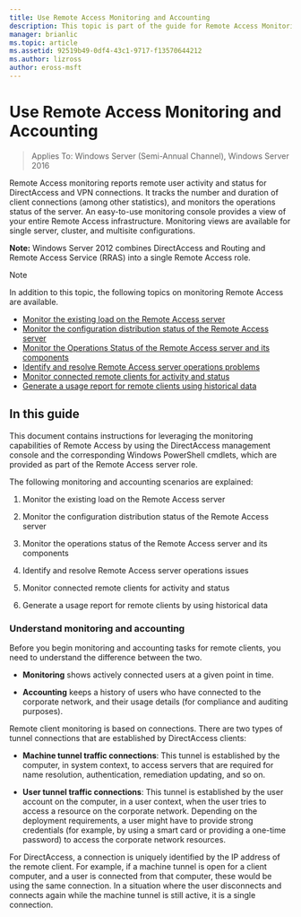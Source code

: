 ```yaml
---
title: Use Remote Access Monitoring and Accounting
description: This topic is part of the guide for Remote Access Monitoring and Accounting in Windows Server 2016.
manager: brianlic
ms.topic: article
ms.assetid: 92519b49-0df4-43c1-9717-f13570644212
ms.author: lizross
author: eross-msft
---
```

# Use Remote Access Monitoring and Accounting

>Applies To: Windows Server (Semi-Annual Channel), Windows Server 2016

Remote Access monitoring reports remote user activity and status for DirectAccess and VPN connections. It tracks the number and duration of client connections (among other statistics), and monitors the operations status of the server. An easy-to-use monitoring console provides a view of your entire Remote Access infrastructure. Monitoring views are available for single server, cluster, and multisite configurations.

**Note:** Windows Server 2012 combines DirectAccess and Routing and Remote Access Service (RRAS) into a single Remote Access role.

> [!NOTE]
> In addition to this topic, the following topics on monitoring Remote Access are available.
>
> -   [Monitor the existing load on the Remote Access server](Monitor-the-existing-load-on-the-Remote-Access-server.md)
> -   [Monitor the configuration distribution status of the Remote Access server](Monitor-the-configuration-distribution-status-of-the-Remote-Access-server.md)
> -   [Monitor the Operations Status of the Remote Access server and its components](Monitor-the-operations-status-of-the-Remote-Access-server-and-its-components.md)
> -   [Identify and resolve Remote Access server operations problems](Identify-and-resolve-Remote-Access-server-operations-problems.md)
> -   [Monitor connected remote clients for activity and status](Monitor-connected-remote-clients-for-activity-and-status.md)
> -   [Generate a usage report for remote clients using historical data](Generate-a-usage-report-for-remote-clients-using-historical-data.md)

## In this guide
This document contains instructions for leveraging the monitoring capabilities of Remote Access by using the DirectAccess management console and the corresponding Windows PowerShell cmdlets, which are provided as part of the Remote Access server role.

The following monitoring and accounting scenarios are explained:

1.  Monitor the existing load on the Remote Access server

2.  Monitor the configuration distribution status of the Remote Access server

3.  Monitor the operations status of the Remote Access server and its components

4.  Identify and resolve Remote Access server operations issues

5.  Monitor connected remote clients for activity and status

6.  Generate a usage report for remote clients by using historical data

### Understand monitoring and accounting
Before you begin monitoring and accounting tasks for remote clients, you need to understand the difference between the two.

-   **Monitoring** shows actively connected users at a given point in time.

-   **Accounting** keeps a history of users who have connected to the corporate network, and their usage details (for compliance and auditing purposes).

Remote client monitoring is based on connections. There are two types of tunnel connections that are established by DirectAccess clients:

-   **Machine tunnel traffic connections**: This tunnel is established by the computer, in system context, to access servers that are required for name resolution, authentication, remediation updating, and so on.

-   **User tunnel traffic connections**: This tunnel is established by the user account on the computer, in a user context, when the user tries to access a resource on the corporate network. Depending on the deployment requirements, a user might have to provide strong credentials (for example, by using a smart card or providing a one-time password) to access the corporate network resources.

For DirectAccess, a connection is uniquely identified by the IP address of the remote client. For example, if a machine tunnel is open for a client computer, and a user is connected from that computer, these would be using the same connection. In a situation where the user disconnects and connects again while the machine tunnel is still active, it is a single connection.



